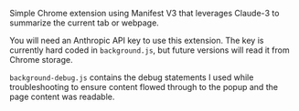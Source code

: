 Simple Chrome extension using Manifest V3 that leverages Claude-3 to summarize the current tab or webpage.

You will need an Anthropic API key to use this extension. The key is currently hard coded in `background.js`, but future versions will read it from Chrome storage.

`background-debug.js` contains the debug statements I used while troubleshooting to ensure content flowed through to the popup and the page content was readable.
